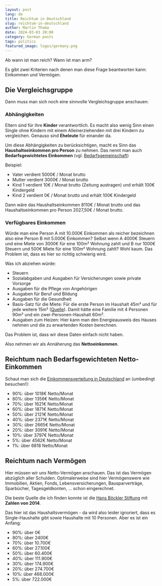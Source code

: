 ```yaml
---
layout: post
lang: de
title: Reichtum in Deutschland
slug: reichtum-in-deutschland
author: Martin Thoma
date: 2024-03-03 20:00
category: German posts
tags: politics
featured_image: logos/germany.png
---
```

Ab wann ist man reich? Wann ist man arm?

Es gibt zwei Kriterien nach denen man diese Frage beantworten kann: Einkommen und Vermögen.

## Die Vergleichsgruppe
Dann muss man sich noch eine sinnvolle Vergleichsgruppe anschauen:

### Abhängigkeiten
Eltern sind für ihre **Kinder** verantwortlich. Es macht also wenig Sinn einen
Single ohne Kindern mit einem Alleinerziehenden mit drei Kindern zu vergleichen.
Genauso sind **Eheleute** für einander da.

Um diese Abhängigkeiten zu berücksichtigen, macht es Sinn das
**Haushaltseinkommen pro Person** zu nehmen. Das nennt man auch
**Bedarfsgewichtetes Einkommen** (vgl. [Bedarfsgemeinschaft](https://de.wikipedia.org/wiki/Bedarfsgemeinschaft))

Beispiel:

* Vater verdient 5000€ / Monat brutto
* Mutter verdient 3000€ / Monat brutto
* Kind 1 verdient 10€ / Monat brutto (Zeitung austragen) und erhält 100€ Kindergeld
* Kind 2 verdient 0€ / Monat brutto und erhält 100€ Kindergeld

Dann wäre das Haushaltseinkommen 8110€ / Monat brutto und das Haushaltseinkommen
pro Person 2027,50€ / Monat brutto.

### Verfügbares Einkommen

Würde man eine Person A mit 10.000€ Einkommen als reicher bezeichnen also eine
Person B mit 5.000€ Einkommen? Selbst wenn A 4000€ Steuern und eine Miete von
3000€ für eine 100m² Wohnung zahlt und B nur 1000€ Steuern und 500€ Miete für
eine 100m² Wohnung zahlt? Wohl kaum. Das Problem ist, dass es hier so richtig
schwierig wird.

Was ich abziehen würde:

* Steuern
* Sozialabgaben und Ausgaben für Versicherungen sowie private Vorsorge
* Ausgaben für die Pflege von Angehörigen
* Ausgaben für Beruf und Bildung
* Ausgaben für die Gesundheit
* Basis-Satz für die Miete: Für die erste Person im Haushalt 45m² und für jede
  weitere 15m² ([Quelle](https://www.enableme.de/de/artikel/wohnungsgrossen-fur-menschen-mit-behinderung-2362)).
  Damit hätte eine Familie mit 4 Personen 90m² und ein zwei-Personen-Haushalt 60m².
* Ausgaben zum Heizen: Hier kann man den Energieausweis des Hauses nehmen und
  die zu erwartenden Kosten berechnen.

Das Problem ist, dass wir diese Daten einfach nicht haben.

Also nehmen wir als Annäherung das **Nettoeinkommen**.

## Reichtum nach Bedarfsgewichteten Netto-Einkommen

Schaut man sich die [Einkommensverteilung in Deutschland](https://www.iwkoeln.de/presse/interaktive-grafiken/judith-niehues-maximilian-stockhausen-einkommensverteilung-in-deutschland.html) an (umbedingt besuchen!):

* 90%: über 1018€ Netto/Monat
* 80%: über 1356€ Netto/Monat
* 70%: über 1621€ Netto/Monat
* 60%: über 1871€ Netto/Monat
* 50%: über 2121€ Netto/Monat
* 40%: über 2371€ Netto/Monat
* 30%: über 2665€ Netto/Monat
* 20%: über 3091€ Netto/Monat
* 10%: über 3797€ Netto/Monat
* 5%: über 4562€ Netto/Monat
* 1%: über 6818 Netto/Monat

## Reichtum nach Vermögen

Hier müssen wir uns Netto-Vermögen anschauen. Das ist das Vermögen abzüglich
aller Schulden. Optimalerweise sind hier Vermögenswere wie Immobilien, Aktien,
Fonds, Lebensversicherungen, Bausparverträge, Sparbücher, Tagesgeldkonten, ...
schon eingerechnet.

Die beste Quelle die ich finden konnte ist die [Hans Böckler Stiftung](https://www.boeckler.de/de/boeckler-impuls-wie-sind-die-vermoegen-in-deutschland-verteilt-3579.htm) mit
**Zahlen von 2014**.

Das hier ist das Haushaltsvermögen - da wird also leider ignoriert, dass es
Single-Haushalte gibt sowie Haushalte mit 10 Personen. Aber es ist ein Anfang:

* 90%: über 0€
* 80%: über 2400€
* 70%: über 10.700€
* 60%: über 27.100€
* 50%: über 60.400€
* 40%: über 111.900€
* 30%: über 174.900€
* 20%: über 274.700€
* 10%: über 468.000€
* 5%: über 722.000€
